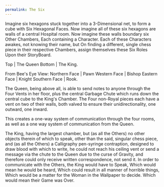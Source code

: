 ```yaml
---
permalink: The Six
---
```


Imagine six hexagons stuck together into a 3-Dimensional net, to form a cube with Six Hexagonal Faces. 
Now imagine all of these six hexagons are walls of a central Hospital room. 
Now imagine these walls boundary six Other Chambers, Each containing a Character. 
Each of these Characters awakes, not knowing their name, but 
On finding a different, single chess piece in their respective Chambers, 
assign themselves these Six Roles
Upon their StoryBoard. 

Top | The Queen
Bottom | The King.

From Bee's Eye View:
Northern Face  | Pawn
Western Face | Bishop
Eastern Face | Knight
Southern Face | Rook.


The Queen, being above all, is able to send notes to anyone through the Four Vents in her floor, plus the central Garbage Chute which runs down the central cube to the King's Chamber. 
The Four non-Royal pieces each have a vent on two of their walls, both valved to ensure their unidirectionality, one outward, one inward.

This creates a one-way system of communication through the four rooms, as well as a one way system of communication from the Queen. 

The King, having the largest chamber, but (as all the Others) no other objects therein of which to speak, other than the said, singular chess piece, and (as all the Others) a Calligraphy pen-syringe contraption, designed to draw blood with which to write, he could not reach his ceiling vent or send a message via the chute to the Queen due to the curse of Gravity, and therefore could only receive written correspondence, not send it. In order to communicate with the Others, the King would have to Speak, 
Which would mean he would be heard, 
Which could result in all manner of horrible things, 
Which would be a matter for the Woman in the Wallpaper to decide. 
Which would mean their Game was Over. 



 



